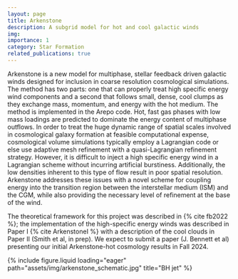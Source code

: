 ```yaml
---
layout: page
title: Arkenstone
description: A subgrid model for hot and cool galactic winds
img:
importance: 1
category: Star Formation
related_publications: true
---
```


Arkenstone is a new model for multiphase, stellar feedback driven galactic winds designed for inclusion in coarse resolution cosmological simulations. The method has two parts: one that can properly treat high specific energy wind components and a second that follows small, dense, cool clumps as they exchange mass, momentum, and energy with the hot medium. The method is implemented in the Arepo code.
Hot, fast gas phases with low mass loadings are predicted to dominate the energy content of multiphase outflows. In order to treat the huge dynamic range of spatial scales involved in cosmological galaxy formation at feasible computational expense, cosmological volume simulations typically employ a Lagrangian code or else use adaptive mesh refinement with a quasi-Lagrangian refinement strategy. However, it is difficult to inject a high specific energy wind in a Lagrangian scheme without incurring artificial burstiness. Additionally, the low densities inherent to this type of flow result in poor spatial resolution. Arkenstone addresses these issues with a novel scheme for coupling energy into the transition region between the interstellar medium (ISM) and the CGM, while also providing the necessary level of refinement at the base of the wind.

The theoretical framework for this project was described in
{% cite fb2022 %}; the implementation of the high-specific energy winds
was described in Paper I {% cite ArkenstoneI %} with a description of the
cool clouds in Paper II (Smith et al, in prep). We expect to submit a paper (J. Bennett et al) presenting our initial Arkenstone-hot cosmology results in Fall 2024.

<div class="row">
    <div class="col-sm">
        {% include figure.liquid loading="eager" path="assets/img/arkenstone_schematic.jpg" title="BH jet" %}
    </div>
</div>
